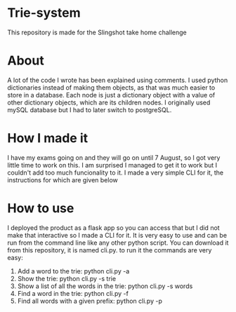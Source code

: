 # Trie-system
This repository is made for the Slingshot take home challenge
# About
A lot of the code I wrote has been explained using comments. I used python dictionaries instead of making them objects, as that was much easier to store in a database. Each node is just a dictionary object with a value of other dictionary objects, which are its children nodes. I originally used mySQL database but I had to later switch to postgreSQL.
# How I made it
I have my exams going on and they will go on until 7 August, so I got very little time to work on this. I am surprised I managed to get it to work but I couldn't add too much funcionality to it. I made a very simple CLI for it, the instructions for which are given below
# How to use
I deployed the product as a flask app so you can access that but I did not make that interactive so I made a CLI for it. It is very easy to use and can be run from the command line like any other python script. You can download it from this repository, it is named cli.py. to run it the commands are very easy:
1. Add a word to the trie: python cli.py -a <your word>
2. Show the trie: python cli.py -s trie
3. Show a list of all the words in the trie: python cli.py -s words
4. Find a word in the trie: python cli.py -f <your word>
5. Find all words with a given prefix: python cli.py -p <your word>
